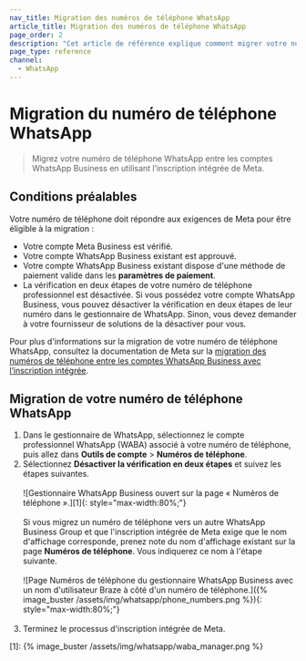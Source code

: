 ```yaml
---
nav_title: Migration des numéros de téléphone WhatsApp
article_title: Migration des numéros de téléphone WhatsApp
page_order: 2
description: "Cet article de référence explique comment migrer votre numéro de téléphone WhatsApp."
page_type: reference
channel:
  - WhatsApp
---
```


# Migration du numéro de téléphone WhatsApp

> Migrez votre numéro de téléphone WhatsApp entre les comptes WhatsApp Business en utilisant l’inscription intégrée de Meta.

## Conditions préalables

Votre numéro de téléphone doit répondre aux exigences de Meta pour être éligible à la migration :

- Votre compte Meta Business est vérifié.
- Votre compte WhatsApp Business existant est approuvé.
- Votre compte WhatsApp Business existant dispose d'une méthode de paiement valide dans les **paramètres de paiement**.
- La vérification en deux étapes de votre numéro de téléphone professionnel est désactivée. Si vous possédez votre compte WhatsApp Business, vous pouvez désactiver la vérification en deux étapes de leur numéro dans le gestionnaire de WhatsApp. Sinon, vous devez demander à votre fournisseur de solutions de la désactiver pour vous.

Pour plus d'informations sur la migration de votre numéro de téléphone WhatsApp, consultez la documentation de Meta sur la [migration des numéros de téléphone entre les comptes WhatsApp Business avec l’inscription intégrée](https://developers.facebook.com/docs/whatsapp/business-management-api/guides/migrate-phone-to-different-waba/).

## Migration de votre numéro de téléphone WhatsApp

1. Dans le gestionnaire de WhatsApp, sélectionnez le compte professionnel WhatsApp (WABA) associé à votre numéro de téléphone, puis allez dans **Outils de compte** > **Numéros de téléphone**.
2. Sélectionnez **Désactiver la vérification en deux étapes** et suivez les étapes suivantes.<br><br>![Gestionnaire WhatsApp Business ouvert sur la page « Numéros de téléphone ».][1]{: style="max-width:80%;"} <br><br> Si vous migrez un numéro de téléphone vers un autre WhatsApp Business Group et que l'inscription intégrée de Meta exige que le nom d'affichage corresponde, prenez note du nom d'affichage existant sur la page **Numéros de téléphone**. Vous indiquerez ce nom à l'étape suivante.<br><br>![Page Numéros de téléphone du gestionnaire WhatsApp Business avec un nom d'utilisateur Braze à côté d'un numéro de téléphone.]({% image_buster /assets/img/whatsapp/phone_numbers.png %}){: style="max-width:80%;"}<br><br>
3. Terminez le processus d'inscription intégrée de Meta. 

[1]: {% image_buster /assets/img/whatsapp/waba_manager.png %}